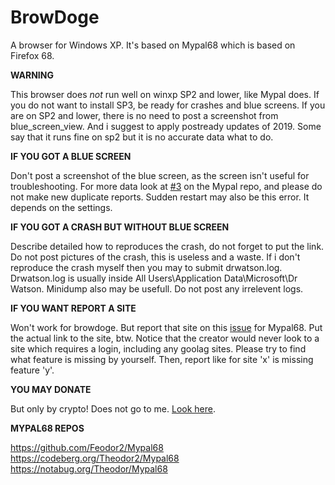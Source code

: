 # BrowDoge

A browser for Windows XP. It's based on Mypal68 which is based on Firefox 68.

**WARNING**

This browser does *not* run well on winxp SP2 and lower, like Mypal does. If you do not want to install SP3, be ready for crashes and blue screens.
If you are on SP2 and lower, there is no need to post a screenshot from blue_screen_view. And i suggest to apply postready updates of 2019.
Some say that it runs fine on sp2 but it is no accurate data what to do.

**IF YOU GOT A BLUE SCREEN**

Don't post a screenshot of the blue screen, as the screen isn't useful for troubleshooting.
For more data look at [#3](https://github.com/Feodor2/Mypal68/issues/3) on the Mypal repo, and please do not make new duplicate reports.
Sudden restart may also be this error. It depends on the settings.

**IF YOU GOT A CRASH BUT WITHOUT BLUE SCREEN**

Describe detailed how to reproduces the crash, do not forget to put the link.
Do not post pictures of the crash, this is useless and a waste.
If i don't reproduce the crash myself then you may to submit drwatson.log.
Drwatson.log is usually inside All Users\Application Data\Microsoft\Dr Watson.
Minidump also may be usefull. Do not post any irrelevent logs.

**IF YOU WANT REPORT A SITE**

Won't work for browdoge. But report that site on this [issue](https://github.com/Feodor2/Mypal68/issues/228) for Mypal68.
Put the actual link to the site, btw.
Notice that the creator would never look to a site which requires a login, including any goolag sites.
Please try to find what feature is missing by yourself.
Then, report like for site 'x' is missing feature 'y'.

**YOU MAY DONATE**

But only by crypto! Does not go to me. [Look here](https://github.com/Feodor2/Mypal68/issues/84).


**MYPAL68 REPOS**

https://github.com/Feodor2/Mypal68
https://codeberg.org/Theodor2/Mypal68
https://notabug.org/Theodor/Mypal68

